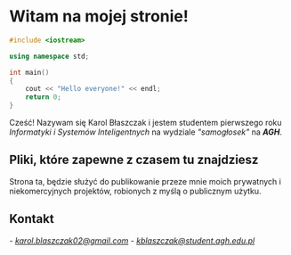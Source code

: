 # Witam na mojej stronie!

```C++
#include <iostream>

using namespace std;

int main()
{
	cout << "Hello everyone!" << endl;
	return 0;
}
```
Cześć! Nazywam się Karol Błaszczak i jestem studentem pierwszego roku *Informatyki i Systemów Inteligentnych* na wydziale *"samogłosek"* na ***AGH***.

## Pliki, które zapewne z czasem tu znajdziesz

Strona ta, będzie służyć do publikowanie przeze mnie moich prywatnych i niekomercyjnych projektów, robionych z myślą o publicznym użytku.

## Kontakt

 *- karol.blaszczak02@gmail.com*
 *- kblaszczak@student.agh.edu.pl*
